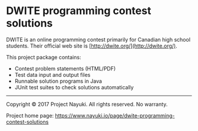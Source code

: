 DWITE programming contest solutions
===================================

DWITE is an online programming contest primarily for Canadian high school students. Their official web site is [http://dwite.org/](http://dwite.org/).

This project package contains:

* Contest problem statements (HTML/PDF)
* Test data input and output files
* Runnable solution programs in Java
* JUnit test suites to check solutions automatically

----

Copyright © 2017 Project Nayuki. All rights reserved. No warranty.

Project home page: https://www.nayuki.io/page/dwite-programming-contest-solutions 
